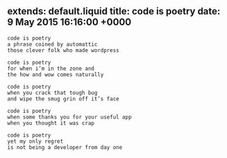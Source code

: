 extends: default.liquid
title: code is poetry
date: 9 May 2015 16:16:00 +0000
---

```
code is poetry 
a phrase coined by automattic
those clever folk who made wordpress

code is poetry
for when i’m in the zone and 
the how and wow comes naturally

code is poetry
when you crack that tough bug
and wipe the smug grin off it’s face

code is poetry
when some thanks you for your useful app
when you thought it was crap

code is poetry
yet my only regret
is not being a developer from day one
```